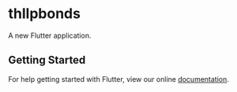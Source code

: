 # thllpbonds

A new Flutter application.

## Getting Started

For help getting started with Flutter, view our online
[documentation](https://flutter.io/).
